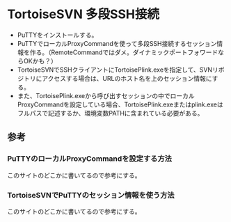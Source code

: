 ﻿# TortoiseSVN 多段SSH接続

- PuTTYをインストールする。
- PuTTYでローカルProxyCommandを使って多段SSH接続するセッション情報を作る。（RemoteCommandではダメ。ダイナミックポートフォワードならOKかも？）
- TortoiseSVNでSSHクライアントにTortoisePlink.exeを指定して、SVNリポジトリにアクセスする場合は、URLのホスト名を上のセッション情報にする。
- また、TortoisePlink.exeから呼び出すセッションの中でローカルProxyCommandを設定している場合、TortoisePlink.exeまたはplink.exeはフルパスで記述するか、環境変数PATHに含まれている必要がある。


## 参考
### PuTTYのローカルProxyCommandを設定する方法
このサイトのどこかに書いてるので参考にする。

### TortoiseSVNでPuTTYのセッション情報を使う方法
このサイトのどこかに書いてるので参考にする。
